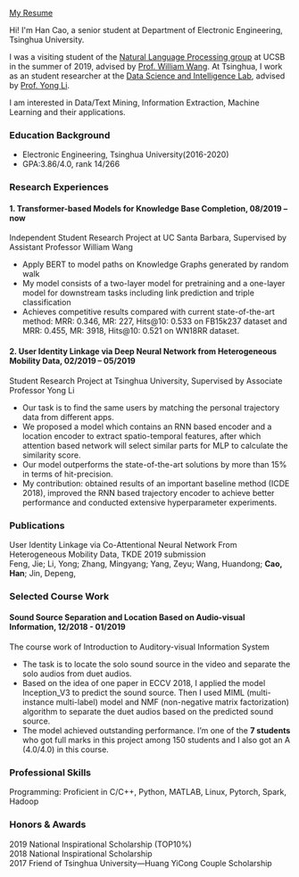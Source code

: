 [My Resume](https://github.com/caoh18/caoh18.github.io/blob/master/CV_HanCao.pdf)

Hi! I'm Han Cao, a senior student at Department of Electronic Engineering, Tsinghua University.

I was a visiting student of the [Natural Language Processing group](http://nlp.cs.ucsb.edu/) at UCSB in the summer of 2019, advised by [Prof. William Wang](https://sites.cs.ucsb.edu/~william/). At Tsinghua, I work as an student researcher at the [Data Science and Intelligence Lab](http://fi.ee.tsinghua.edu.cn/), advised by [Prof. Yong Li](http://fi.ee.tsinghua.edu.cn/~liyong/).

I am interested in Data/Text Mining, Information Extraction, Machine Learning and their applications.

### Education Background
* Electronic Engineering, Tsinghua University(2016-2020)
* GPA:3.86/4.0, rank 14/266

### Research Experiences
#### 1. Transformer-based Models for Knowledge Base Completion,       08/2019 – now
Independent Student Research Project at UC Santa Barbara, Supervised by Assistant Professor William Wang
* Apply BERT to model paths on Knowledge Graphs generated by random walk
* My model consists of a two-layer model for pretraining and a one-layer model for downstream tasks including link prediction and triple classification
* Achieves competitive results compared with current state-of-the-art method: MRR: 0.346, MR: 227, Hits@10: 0.533 on FB15k237 dataset and MRR: 0.455, MR: 3918, Hits@10: 0.521 on WN18RR dataset.

#### 2. User Identity Linkage via Deep Neural Network from Heterogeneous Mobility Data,     02/2019 – 05/2019  
Student Research Project at Tsinghua University, Supervised by Associate Professor Yong Li
* Our task is to find the same users by matching the personal trajectory data from different apps.
* We proposed a model which contains an RNN based encoder and a location encoder to extract spatio-temporal features, after which attention based network will select similar parts for MLP to calculate the similarity score.
* Our model outperforms the state-of-the-art solutions by more than 15% in terms of hit-precision.
* My contribution: obtained results of an important baseline method (ICDE 2018), improved the RNN based trajectory encoder to achieve better performance and conducted extensive hyperparameter experiments.

### Publications
User Identity Linkage via Co-Attentional Neural Network From Heterogeneous Mobility Data, TKDE 2019 submission  
Feng, Jie; Li, Yong; Zhang, Mingyang; Yang, Zeyu; Wang, Huandong; **Cao, Han**; Jin, Depeng, 

### Selected Course Work
#### Sound Source Separation and Location Based on Audio-visual Information,    12/2018 - 01/2019
The course work of Introduction to Auditory-visual Information System
* The task is to locate the solo sound source in the video and separate the solo audios from duet audios.
* Based on the idea of one paper in ECCV 2018, I applied the model Inception_V3 to predict the sound source. Then I used MIML (multi-instance multi-label) model and NMF (non-negative matrix factorization) algorithm to separate the duet audios based on the predicted sound source.
* The model achieved outstanding performance. I’m one of the **7 students** who got full marks in this project among 150 students and I also got an A (4.0/4.0) in this course.

### Professional Skills
Programming: Proficient in C/C++, Python, MATLAB, Linux, Pytorch, Spark, Hadoop

### Honors & Awards
2019 National Inspirational Scholarship (TOP10%)   
2018 National Inspirational Scholarship  
2017 Friend of Tsinghua University—Huang YiCong Couple Scholarship  


